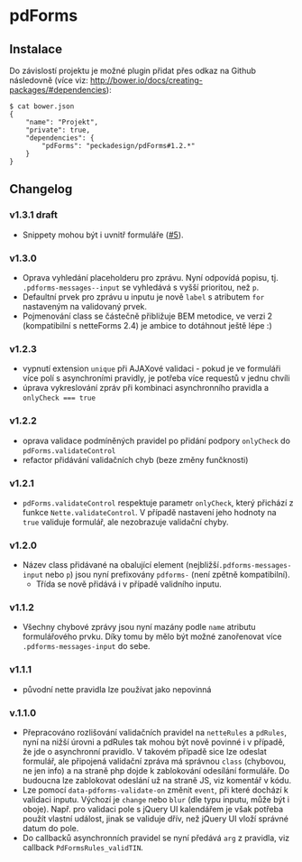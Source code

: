 # pdForms

## Instalace

Do závislostí projektu je možné plugin přidat přes odkaz na Github následovně (více viz: http://bower.io/docs/creating-packages/#dependencies):

```
$ cat bower.json
{
	"name": "Projekt",
	"private": true,
	"dependencies": {
		"pdForms": "peckadesign/pdForms#1.2.*"
	}
}
```


## Changelog

### v1.3.1 draft
- Snippety mohou být i uvnitř formuláře ([#5](https://github.com/peckadesign/pdForms/issues/5)).

### v1.3.0
- Oprava vyhledání placeholderu pro zprávu. Nyní odpovídá popisu, tj. `.pdforms-messages--input` se vyhledává s vyšší prioritou, než `p`.
- Defaultní prvek pro zprávu u inputu je nově `label` s atributem `for` nastaveným na validovaný prvek.
- Pojmenování class se částečně přibližuje BEM metodice, ve verzi 2 (kompatibilní s netteForms 2.4) je ambice to dotáhnout ještě lépe :)

### v1.2.3
- vypnutí extension `unique` při AJAXové validaci - pokud je ve formuláři více polí s asynchroními pravidly, je potřeba více requestů v jednu chvíli
- úprava vykreslování zpráv při kombinaci asynchronního pravidla a `onlyCheck === true` 

### v1.2.2
- oprava validace podmíněných pravidel po přidání podpory `onlyCheck` do `pdForms.validateControl`
- refactor přidávání validačních chyb (beze změny funčknosti)

### v1.2.1
- `pdForms.validateControl` respektuje parametr `onlyCheck`, který přichází z funkce `Nette.validateControl`. V případě nastavení jeho hodnoty na `true` validuje formulář, ale nezobrazuje validační chyby.

### v1.2.0
- Název class přidávané na obalující element (nejbližší`.pdforms-messages-input` nebo `p`) jsou nyní prefixovány `pdforms-` (není zpětně kompatibilní).
  - Třída se nově přidává i v případě validního inputu.

### v1.1.2
- Všechny chybové zprávy jsou nyní mazány podle `name` atributu formulářového prvku. Díky tomu by mělo být možné zanořenovat více `.pdforms-messages-input` do sebe.

### v1.1.1
- původní nette pravidla lze používat jako nepovinná

### v.1.1.0
- Přepracováno rozlišování validačních pravidel na `netteRules` a `pdRules`, nyní na nižší úrovni a pdRules tak mohou být nově povinné i v případě, že jde o asynchronní pravidlo. V takovém případě sice lze odeslat formulář, ale připojená validační zpráva má správnou `class` (chybovou, ne jen info) a na straně php dojde k zablokování odesílání formuláře. Do budoucna lze zablokovat odeslání už na straně JS, viz komentář v kódu.
- Lze pomocí `data-pdforms-validate-on` změnit `event`, při které dochází k validaci inputu. Výchozí je `change` nebo `blur` (dle typu inputu, může být i oboje). Např. pro validaci pole s jQuery UI kalendářem je však potřeba použít vlastní událost, jinak se validuje dřív, než jQuery UI vloží správné datum do pole.
- Do callbacků asynchronních pravidel se nyní předává `arg` z pravidla, viz callback `PdFormsRules_validTIN`.
